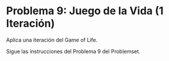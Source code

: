 # Problema 9: Juego de la Vida (1 Iteración)

Aplica una iteración del Game of Life.

Sigue las instrucciones del Problema 9 del Problemset.

